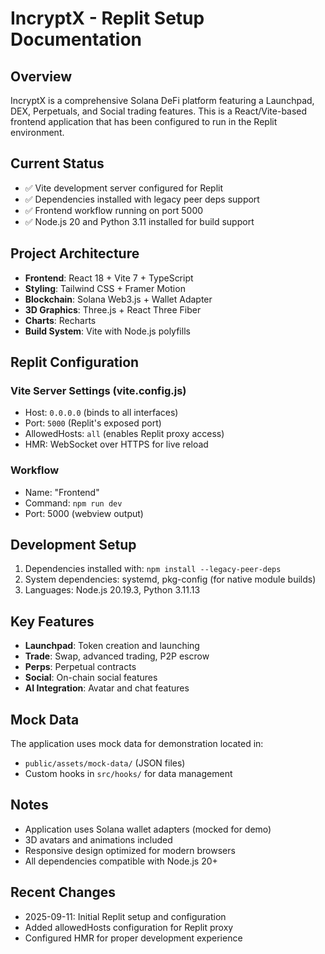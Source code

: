 # IncryptX - Replit Setup Documentation

## Overview
IncryptX is a comprehensive Solana DeFi platform featuring a Launchpad, DEX, Perpetuals, and Social trading features. This is a React/Vite-based frontend application that has been configured to run in the Replit environment.

## Current Status
- ✅ Vite development server configured for Replit
- ✅ Dependencies installed with legacy peer deps support
- ✅ Frontend workflow running on port 5000
- ✅ Node.js 20 and Python 3.11 installed for build support

## Project Architecture
- **Frontend**: React 18 + Vite 7 + TypeScript
- **Styling**: Tailwind CSS + Framer Motion
- **Blockchain**: Solana Web3.js + Wallet Adapter
- **3D Graphics**: Three.js + React Three Fiber
- **Charts**: Recharts
- **Build System**: Vite with Node.js polyfills

## Replit Configuration
### Vite Server Settings (vite.config.js)
- Host: `0.0.0.0` (binds to all interfaces)
- Port: `5000` (Replit's exposed port)
- AllowedHosts: `all` (enables Replit proxy access)
- HMR: WebSocket over HTTPS for live reload

### Workflow
- Name: "Frontend" 
- Command: `npm run dev`
- Port: 5000 (webview output)

## Development Setup
1. Dependencies installed with: `npm install --legacy-peer-deps`
2. System dependencies: systemd, pkg-config (for native module builds)
3. Languages: Node.js 20.19.3, Python 3.11.13

## Key Features
- **Launchpad**: Token creation and launching
- **Trade**: Swap, advanced trading, P2P escrow
- **Perps**: Perpetual contracts
- **Social**: On-chain social features
- **AI Integration**: Avatar and chat features

## Mock Data
The application uses mock data for demonstration located in:
- `public/assets/mock-data/` (JSON files)
- Custom hooks in `src/hooks/` for data management

## Notes
- Application uses Solana wallet adapters (mocked for demo)
- 3D avatars and animations included
- Responsive design optimized for modern browsers
- All dependencies compatible with Node.js 20+

## Recent Changes
- 2025-09-11: Initial Replit setup and configuration
- Added allowedHosts configuration for Replit proxy
- Configured HMR for proper development experience